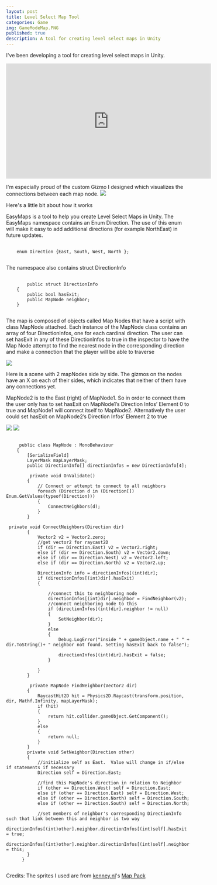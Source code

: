 ```yaml
---
layout: post
title: Level Select Map Tool
categories: Game
img: GameModeMap.PNG
published: true
description: A tool for creating level select maps in Unity 
---
```


I've been developing a tool for creating level select maps in Unity.  

<iframe width="560" height="315" src="https://www.youtube.com/embed/rXEC9h_hQpM" frameborder="0" allowfullscreen></iframe>

I'm especially proud of the custom Gizmo I designed which visualizes the connections between each map node.
<img src = "{{ site.url }}/images/MapGizmo.PNG">

Here's a little bit about how it works

EasyMaps is a tool to help you create Level Select Maps in Unity. The EasyMaps namespace contains an Enum Direction. The use of this enum will make it easy to add additional directions (for example NorthEast) in future updates.
<pre>
  <code>
    enum Direction {East, South, West, North };
  </code>
</pre>




The namespace also contains struct DirectionInfo
<pre>
  <code>
        public struct DirectionInfo
    {
        public bool hasExit;
        public MapNode neighbor;        
    }
  </code>
</pre>

The map is composed of objects called Map Nodes that have a script with class MapNode attached. Each instance of the MapNode class contains an array of four DirectionInfos, one for each cardinal direction. The user can set hasExit in any of these DirectionInfos to true in the inspector to have the Map Node attempt to find the nearest node in the corresponding direction and make a connection that the player will be able to traverse

<img src= "{{ site.url }}/images/EasyMapsScreenCap1.PNG">

Here is a scene with 2 mapNodes side by side.  The gizmos on the nodes have an X on each of their sides, which indicates that neither of them have any connections yet.

MapNode2 is to the East (right) of MapNode1. So in order to connect them the user only has to set hasExit on MapNode1’s Direction Infos’ Element 0 to true and MapNode1 will connect itself to MapNode2.  Alternatively the user could set hasExit on MapNode2’s Direction Infos’ Element 2 to true

<img src= "{{ site.url }}/images/EasyMapsScreenCap4.PNG">
<img src= "{{ site.url }}/images/EasyMapsScreenCap5.PNG">

<pre>
  <code>
     public class MapNode : MonoBehaviour
    {
        [SerializeField]
        LayerMask mapLayerMask;
        public DirectionInfo[] directionInfos = new DirectionInfo[4];
        
         private void OnValidate()
        {
            // Connect or attempt to connect to all neighbors
            foreach (Direction d in (Direction[]) Enum.GetValues(typeof(Direction)))
            {
                ConnectNeighbors(d);
            }
        }
        
 private void ConnectNeighbors(Direction dir)
        {
            Vector2 v2 = Vector2.zero;
            //get vector2 for raycast2D
            if (dir == Direction.East) v2 = Vector2.right;
            else if (dir == Direction.South) v2 = Vector2.down;
            else if (dir == Direction.West) v2 = Vector2.left;
            else if (dir == Direction.North) v2 = Vector2.up;

            DirectionInfo info = directionInfos[(int)dir];
            if (directionInfos[(int)dir].hasExit)
            {

                //connect this to neighboring node
                directionInfos[(int)dir].neighbor = FindNeighbor(v2);
                //connect neighboring node to this
                if (directionInfos[(int)dir].neighbor != null)
                {
                    SetNeighbor(dir);
                }
                else
                {
                    Debug.LogError("inside " + gameObject.name + " " + dir.ToString()+ " neighbor not found. Setting hasExit back to false");
                    
                    directionInfos[(int)dir].hasExit = false;
                }
                
            }
        }
        
         private MapNode FindNeighbor(Vector2 dir)
        {    
            RaycastHit2D hit = Physics2D.Raycast(transform.position, dir, Mathf.Infinity, mapLayerMask);
            if (hit)
            {
                return hit.collider.gameObject.GetComponent<MapNode>();
            }
            else
            {
                return null;
            }
        }
        private void SetNeighbor(Direction other)
        {
            //initialize self as East.  Value will change in if/else if statements if necessary
            Direction self = Direction.East;
            
            //find this MapNode's direction in relation to Neighbor
            if (other == Direction.West) self = Direction.East;
            else if (other == Direction.East) self = Direction.West;
            else if (other == Direction.North) self = Direction.South;
            else if (other == Direction.South) self = Direction.North;
            
            //set members of neighbor's corresponding DirectionInfo such that link between this and neighbor is two way
            directionInfos[(int)other].neighbor.directionInfos[(int)self].hasExit = true;
            directionInfos[(int)other].neighbor.directionInfos[(int)self].neighbor = this;
        }
      }
  </code>
</pre>

Credits: 
The sprites I used are from [kenney.nl](kenny.nl)'s [Map Pack](https://opengameart.org/content/map-pack-180-assets)

